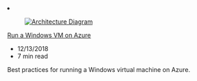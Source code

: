 <!-- This file is automatically generated by build/architectures/build_index.py. Any updates will be lost. -->

<!-- markdownlint-disable MD033 -->

<li class="grid-item item-column" data-categories="Compute ">
<article class="card">
    <div class="card-header has-margin-bottom-none" aria-hidden="true">
        <figure class="image diagram has-height-175 has-overflow-hidden level">
            <a href="/azure/architecture/reference-architectures/n-tier/windows-vm"><img src="/azure/architecture/browse/thumbs/windows-vm.png" class="diagram" alt="Architecture Diagram" data-linktype="relative-path"></a>
        </figure>
    </div>
    <div class="card-content">
        <a class="card-content-title has-margin-top-none" href="/azure/architecture/reference-architectures/n-tier/windows-vm">
            <p>Run a Windows VM on Azure</p>
        </a>
        <ul class="card-content-metadata">
            <li>12/13/2018</li>
            <li>7 min read</li>
        </ul>
        <p class="card-content-description">Best practices for running a Windows virtual machine on Azure.</p>
        <div class="bottom-to-top-fade is-hidden-mobile"></div>
    </div>
</article>
</li>
